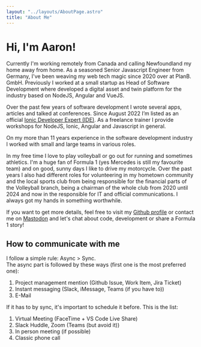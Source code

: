 ```yaml
---
layout: "../layouts/AboutPage.astro"
title: "About Me"
---
```


# Hi, I'm Aaron!

Currently I'm working remotely from Canada and calling Newfoundland my home away from home.
As a seasoned Senior Javascript Engineer from Germany, I've been weaving my web tech magic since 2020 over at PlanB. GmbH.
Previously I worked at a small startup as Head of Software Development where developed a digital asset and twin platform for the industry based on NodeJS, Angular and VueJS.

Over the past few years of software development I wrote several apps, articles and talked at conferences. Since August 2022 I’m listed as an official [Ionic Developer Expert (IDE)](https://ionic.io/developer-experts).
As a freelance trainer I provide workshops for NodeJS, Ionic, Angular and Javascript in general.

On my more than 11 years experience in the software development industry I worked with small and large teams in various roles.

In my free time I love to play volleyball or go out for running and sometimes athletics. I'm a huge fan of Formula 1 (yes Mercedes is still my favourite team) and on good, sunny days I like to drive my motorcycle.
Over the past years I also had different roles for volunteering in my hometown community and the local sports club from being responsible for the financial parts of the Volleyball branch, being a chairman of the whole club from 2020 until 2024 and now in the responsible for IT and official communications. I always got my hands in something worthwhile.

If you want to get more details, feel free to visit my [Github profile](https://github.com/aaronczichon) or contact me on [Mastodon](https://mastodon.social/@czichon) and let's chat about code, development or share a Formula 1 story!

## How to communicate with me

I follow a simple rule: Async > Sync.  
The async part is followed by these ways (first one is the most preferred one):

1. Project management mention (Github Issue, Work Item, Jira Ticket)
2. Instant messaging (Slack, iMessage, Teams (if you have to))
3. E-Mail

If it has to by sync, it's important to schedule it before. This is the list:

1. Virtual Meeting (FaceTime + VS Code Live Share)
2. Slack Huddle, Zoom (Teams (but avoid it))
3. In person meeting (if possible)
4. Classic phone call

